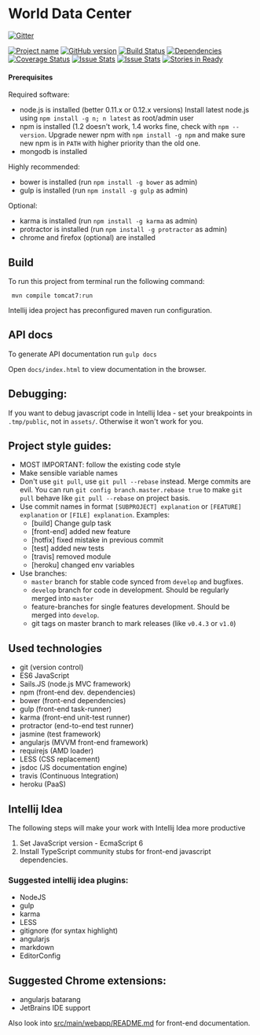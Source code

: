 # World Data Center

[![Gitter](https://badges.gitter.im/Join%20Chat.svg)](https://gitter.im/sochka/wdc?utm_source=badge&utm_medium=badge&utm_campaign=pr-badge&utm_content=badge)

[![Project name](http://img.shields.io/badge/wdc-widgets-blue.svg)](https://github.com/sochka/wdc)
[![GitHub version](https://badge.fury.io/gh/sochka%2Fwdc.svg)](http://badge.fury.io/gh/sochka%2Fwdc)
[![Build Status](https://travis-ci.org/sochka/wdc.svg?branch=master)](https://travis-ci.org/sochka/wdc)
[![Dependencies](https://david-dm.org/sochka/wdc.svg)](https://david-dm.org/sochka/wdc)
[![Coverage Status](https://img.shields.io/coveralls/sochka/wdc.svg)](https://coveralls.io/r/sochka/wdc)
[![Issue Stats](http://issuestats.com/github/sochka/wdc/badge/issue)](http://issuestats.com/github/sochka/wdc)
[![Issue Stats](http://issuestats.com/github/sochka/wdc/badge/pr)](http://issuestats.com/github/sochka/wdc)
[![Stories in Ready](https://badge.waffle.io/sochka/wdc.png?label=ready&title=Ready)](https://waffle.io/sochka/wdc)

#### Prerequisites

Required software:

- node.js is installed (better 0.11.x or 0.12.x versions)
Install latest node.js using `npm install -g n; n latest` as root/admin user
- npm is installed (1.2 doesn't work, 1.4 works fine, check with `npm --version`.
Upgrade newer npm with `npm install -g npm` and make sure new npm is in `PATH` with higher priority than the old one.
- mongodb is installed

Highly recommended:
- bower is installed (run `npm install -g bower` as admin)
- gulp is installed (run `npm install -g gulp` as admin)

Optional:
- karma is installed (run `npm install -g karma` as admin)
- protractor is installed (run `npm install -g protractor` as admin)
- chrome and firefox (optional) are installed

## Build
To run this project from terminal run the following command:

     mvn compile tomcat7:run

Intellij idea project has preconfigured maven run configuration.

## API docs
To generate API documentation run `gulp docs`

Open `docs/index.html` to view documentation in the browser.

## Debugging:

  If you want to debug javascript code in Intellij Idea - set your breakpoints in `.tmp/public`,
  not in `assets/`.
  Otherwise it won't work for you.

## Project style guides:

  - MOST IMPORTANT: follow the existing code style
  - Make sensible variable names
  - Don't use `git pull`, use `git pull --rebase` instead. Merge commits are evil. You can run `git config branch.master.rebase true` to make `git pull` behave like `git pull --rebase` on project basis.
  - Use commit names in format `[SUBPROJECT] explanation` or `[FEATURE] explanation` or `[FILE] explanation`. Examples:
      - [build] Change gulp task
      - [front-end] added new feature
      - [hotfix] fixed mistake in previous commit
      - [test] added new tests
      - [travis] removed module
      - [heroku] changed env variables
  - Use branches:
     - `master` branch for stable code synced from `develop` and bugfixes.
     - `develop` branch for code in development. Should be regularly merged into `master`
     - feature-branches for single features development. Should be merged into `develop`.
     - git tags on master branch to mark releases (like `v0.4.3` or `v1.0`)

## Used technologies

  - git (version control)
  - ES6 JavaScript
  - Sails.JS (node.js MVC framework)
  - npm (front-end dev. dependencies)
  - bower (front-end dependencies)
  - gulp (front-end task-runner)
  - karma (front-end unit-test runner)
  - protractor (end-to-end test runner)
  - jasmine (test framework)
  - angularjs (MVVM front-end framework)
  - requirejs (AMD loader)
  - LESS (CSS replacement)
  - jsdoc (JS documentation engine)
  - travis (Continuous Integration)
  - heroku (PaaS)

## Intellij Idea

The following steps will make your work with Intellij Idea more productive

1. Set JavaScript version - EcmaScript 6
2. Install TypeScript community stubs for front-end javascript dependencies.

### Suggested intellij idea plugins:

  - NodeJS
  - gulp
  - karma
  - LESS
  - gitignore (for syntax highlight)
  - angularjs
  - markdown
  - EditorConfig

## Suggested Chrome extensions:

  - angularjs batarang
  - JetBrains IDE support

Also look into [src/main/webapp/README.md](src/main/webapp/README.md) for front-end documentation.
